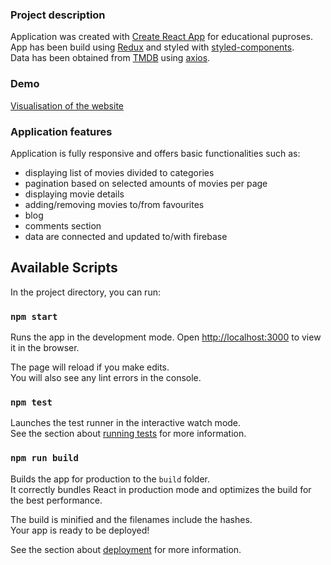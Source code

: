 ### Project description

Application was created with [Create React App](https://github.com/facebook/create-react-app) for educational puproses.
<br />
App has been build using [Redux](https://redux.js.org/) and styled with [styled-components](https://styled-components.com/).
<br />
Data has been obtained from [TMDB](https://www.themoviedb.org/?language=pl) using [axios](https://www.npmjs.com/package/axios).
<br />

### Demo

[Visualisation of the website](https://angry-lovelace-fdb20f.netlify.app/)

### Application features

Application is fully responsive and offers basic functionalities such as:

- displaying list of movies divided to categories
- pagination based on selected amounts of movies per page
- displaying movie details
- adding/removing movies to/from favourites
- blog
- comments section
- data are connected and updated to/with firebase

## Available Scripts

In the project directory, you can run:

### `npm start`

Runs the app in the development mode.
Open [http://localhost:3000](http://localhost:3000) to view it in the browser.

The page will reload if you make edits.\
You will also see any lint errors in the console.

### `npm test`

Launches the test runner in the interactive watch mode.\
See the section about [running tests](https://facebook.github.io/create-react-app/docs/running-tests) for more information.

### `npm run build`

Builds the app for production to the `build` folder.\
It correctly bundles React in production mode and optimizes the build for the best performance.

The build is minified and the filenames include the hashes.\
Your app is ready to be deployed!

See the section about [deployment](https://facebook.github.io/create-react-app/docs/deployment) for more information.
